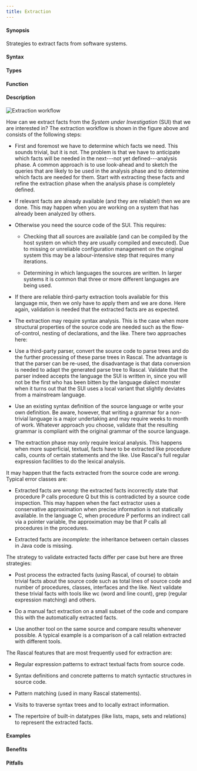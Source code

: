 ```yaml
---
title: Extraction
---
```


#### Synopsis

Strategies to extract facts from software systems.

#### Syntax

#### Types

#### Function

#### Description

![Extraction workflow]((define-extraction.png))

How can we extract facts from the _System under Investigation_ (SUI) that we are interested in? 
The extraction workflow is shown in the figure above and consists of the following steps:

*  First and foremost we have to determine which facts we need. This sounds trivial, but it is not. The problem is that we have to anticipate which facts will be needed in the next---not yet defined---analysis phase. A common approach is to use look-ahead and to sketch the queries that are likely to be used in the analysis phase and to determine which facts are needed for them. Start with extracting these facts and refine the extraction phase when the analysis phase is completely defined.


*  If relevant facts are already available (and they are reliable!) then we are done. This may happen when you are working on a system that has already been analyzed by others.

*  Otherwise you need the source code of the SUI. This requires:

   * Checking that all sources are available (and can be compiled by the host system on which they are usually compiled and executed). Due to missing or unreliable configuration management on the original system this may be a labour-intensive step that requires many iterations.

   * Determining in which languages the sources are written. In larger systems it is common that three or more different languages are being used.

*  If there are reliable third-party extraction tools available for this language mix, then we only have to apply them and we are done. Here again, validation is needed that the extracted facts are as expected.

*  The extraction may require syntax analysis. This is the case when more structural properties of the source code are needed such as the flow-of-control, nesting of declarations, and the like. There two approaches here:

*  Use a third-party parser, convert the source code to parse trees and do the further processing of these parse trees in Rascal. The advantage is that the parser can be re-used, the disadvantage is that data conversion is needed to adapt the generated parse tree to Rascal. Validate that the parser indeed accepts the language the SUI is written in, since you will not be the first who has been bitten by the language dialect monster when it turns out that the SUI uses a local variant that slightly deviates from a mainstream language.

*  Use an existing syntax definition of the source language or write your own definition. Be aware, however, that writing a grammar for a non-trivial language is a major undertaking and may require weeks to month of work. 
Whatever approach you choose, validate that the resulting grammar is compliant with the original grammar of the source language.

*  The extraction phase may only require lexical analysis. This happens when more superficial, textual, facts have to be extracted like procedure calls, counts of certain statements and the like. Use Rascal's full regular expression facilities to do the lexical analysis.


It may happen that the facts extracted from the source code are _wrong_. Typical error classes are:

*  Extracted facts are _wrong_: the extracted facts incorrectly state that procedure P calls procedure Q but this is contradicted by a source code inspection. This may happen when the fact extractor uses a conservative approximation when precise information is not statically available. In the language C, when procedure P performs an indirect call via a pointer variable, the approximation may be that P calls all procedures in the procedures.

*  Extracted facts are _incomplete_: the inheritance between certain classes in Java code is missing.


The strategy to validate extracted facts differ per case but here are three strategies:

*  Post process the extracted facts (using Rascal, of course) to obtain trivial facts about the source code such as total lines of source code and number of procedures, classes, interfaces and the like. Next validate these trivial facts with tools like wc (word and line count), grep (regular expression matching) and others.

*  Do a manual fact extraction on a small subset of the code and compare this with the automatically extracted facts.

*  Use another tool on the same source and compare results whenever possible. A typical example is a comparison of a call relation extracted with different tools.


The Rascal features that are most frequently used for extraction are:

*  Regular expression patterns to extract textual facts from source code.

*  Syntax definitions and concrete patterns to match syntactic structures in source code.

*  Pattern matching (used in many Rascal statements).

*  Visits to traverse syntax trees and to locally extract information.

*  The repertoire of built-in datatypes (like lists, maps, sets and relations) to represent the extracted facts.

#### Examples

#### Benefits

#### Pitfalls

